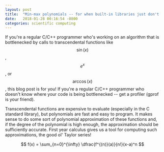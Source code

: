 ```yaml
---
layout: post
title:  "Min-max polynomials -- for when built-in libraries just don't cut it"
date:   2018-01-28 00:16:54 -0800
categories: scientific computing
---
```

If you're a regular C/C++ programmer who's working on an algorithm that is bottlenecked by calls to transcendental functions like $$\sin(x)$$, $$e^{x}$$, or $$\arccos(x)$$, this blog post is for you! If you're a regular C/C++ programmer who doesn't know where your code is being bottlenecked -- get a profiler (gprof is your friend). 

Transcendental functions are expensive to evaluate (especially in the C standard library), but polynomials are fast and easy to program. It makes sense to do some sort of polynomial approximation of these functions and, if the degree of the polynomial is high enough, the approximation should be sufficiently accurate. First year calculus gives us a tool for computing such approximations, the good ol' Taylor series!

$$
f(x) = \sum_{n=0}^{\infty} \dfrac{f^{(n)}(a)}{n!}(x-a)^n
$$
